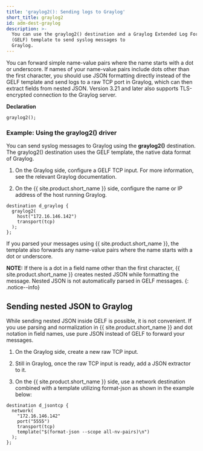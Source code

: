 ```yaml
---
title: 'graylog2(): Sending logs to Graylog'
short_title: graylog2
id: adm-dest-graylog
description: >-
  You can use the graylog2() destination and a Graylog Extended Log Format
  (GELF) template to send syslog messages to
  Graylog.
---
```


You can forward simple name-value pairs where the name starts with a dot
or underscore. If names of your name-value pairs include dots other than
the first character, you should use JSON formatting directly instead of
the GELF template and send logs to a raw TCP port in Graylog, which can
then extract fields from nested JSON. Version 3.21 and later also
supports TLS-encrypted connection to the Graylog server.

**Declaration**

```config
graylog2();
```

### Example: Using the graylog2() driver

You can send syslog messages to Graylog using the **graylog2()**
destination. The graylog2() destination uses the GELF template, the
native data format of Graylog.

1. On the Graylog side, configure a GELF TCP input. For more
    information, see the relevant Graylog
    documentation.

2. On the {{ site.product.short_name }} side, configure the name or IP address of the host
    running Graylog.

  ```config
  destination d_graylog {
    graylog2(
      host("172.16.146.142")
      transport(tcp)
    );
  };
  ```

  If you parsed your messages using {{ site.product.short_name }}, the template also
  forwards any name-value pairs where the name starts with a dot or
  underscore.

**NOTE:** If there is a dot in a field name other than the first character,
{{ site.product.short_name }} creates nested JSON while formatting the message. Nested JSON
is not automatically parsed in GELF messages.
{: .notice--info}

## Sending nested JSON to Graylog

While sending nested JSON inside GELF is possible, it is not convenient.
If you use parsing and normalization in {{ site.product.short_name }} and dot notation in
field names, use pure JSON instead of GELF to forward your messages.

1. On the Graylog side, create a new raw TCP input.

2. Still in Graylog, once the raw TCP input is ready, add a JSON
    extractor to it.

3. On the {{ site.product.short_name }} side, use a network destination combined with a
    template utilizing format-json as shown in the example below:

  ```config
  destination d_jsontcp {
    network(
      "172.16.146.142"
      port("5555")
      transport(tcp)
      template("$(format-json --scope all-nv-pairs)\n")
    );
  };
  ```

